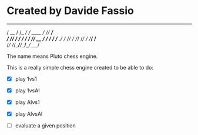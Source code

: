
# Created by Davide Fassio

   _____  __      __         _____ _____
   / __ \/ /_  __/ /_ ____  / ___// ___/  
  / /_/ / / / / / __// __ \/ /   / /__
 / .___/ / /_/ / /__/ /_/ / /___/ /__    
/_/   /_/\____/____/\____/\____/____/

The name means Pluto chess engine.

This is a really simple chess engine created to be able to do:
- [x] play 1vs1
- [x] play 1vsAI
- [x] play AIvs1 
- [x] play AIvsAI 
- [ ] evaluate a given position


